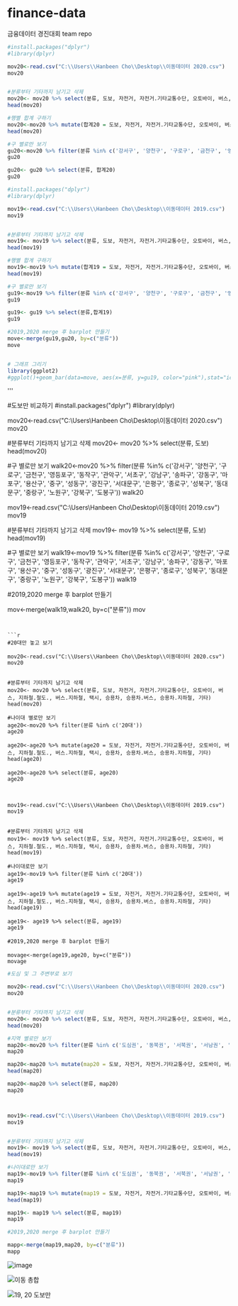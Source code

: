 # finance-data
금융데이터 경진대회 team repo
```r
#install.packages("dplyr")
#library(dplyr)

mov20<-read.csv("C:\\Users\\Hanbeen Cho\\Desktop\\이동데이터 2020.csv")
mov20


#분류부터 기타까지 남기고 삭제
mov20<- mov20 %>% select(분류, 도보, 자전거, 자전거.기타교통수단, 오토바이, 버스, 지하철.철도., 버스.지하철, 택시, 승용차, 승용차.버스, 승용차.지하철, 기타)
head(mov20)

#행별 합계 구하기
mov20<-mov20 %>% mutate(합계20 = 도보, 자전거, 자전거.기타교통수단, 오토바이, 버스, 지하철.철도., 버스.지하철, 택시, 승용차, 승용차.버스, 승용차.지하철, 기타)
head(mov20)

#구 별로만 보기
gu20<-mov20 %>% filter(분류 %in% c('강서구', '양천구', '구로구', '금천구', '영등포구', '동작구', '관악구', '서초구', '강남구', '송파구', '강동구', '마포구', '용산구', '중구', '성동구', '광진구', '서대문구', '은평구', '종로구', '성북구', '동대문구', '중랑구', '노원구', '강북구', '도봉구'))
gu20

gu20<- gu20 %>% select(분류, 합계20)
gu20

```

```r
#install.packages("dplyr")
#library(dplyr)

mov19<-read.csv("C:\\Users\\Hanbeen Cho\\Desktop\\이동데이터 2019.csv")
mov19


#분류부터 기타까지 남기고 삭제
mov19<- mov19 %>% select(분류, 도보, 자전거, 자전거.기타교통수단, 오토바이, 버스, 지하철.철도., 버스.지하철, 택시, 승용차, 승용차.버스, 승용차.지하철, 기타)
head(mov19)

#행별 합계 구하기
mov19<-mov19 %>% mutate(합계19 = 도보, 자전거, 자전거.기타교통수단, 오토바이, 버스, 지하철.철도., 버스.지하철, 택시, 승용차, 승용차.버스, 승용차.지하철, 기타)
head(mov19)

#구 별로만 보기
gu19<-mov19 %>% filter(분류 %in% c('강서구', '양천구', '구로구', '금천구', '영등포구', '동작구', '관악구', '서초구', '강남구', '송파구', '강동구', '마포구', '용산구', '중구', '성동구', '광진구', '서대문구', '은평구', '종로구', '성북구', '동대문구', '중랑구', '노원구', '강북구', '도봉구'))
gu19

gu19<- gu19 %>% select(분류,합계19)
gu19

#2019,2020 merge 후 barplot 만들기
move<-merge(gu19,gu20, by=c("분류"))
move


# 그래프 그리기
library(ggplot2)
#ggplot()+geom_bar(data=move, aes(x=분류, y=gu19, color="pink"),stat="identity")+geom_bar(data=move, aes(x=분류, y=gu20, color="red"),stat="identity")
```



 '''

#도보만 비교하기
#install.packages("dplyr")
#library(dplyr)

mov20<-read.csv("C:\\Users\\Hanbeen Cho\\Desktop\\이동데이터 2020.csv")
mov20


#분류부터 기타까지 남기고 삭제
mov20<- mov20 %>% select(분류, 도보)
head(mov20)

#구 별로만 보기
walk20<-mov20 %>% filter(분류 %in% c('강서구', '양천구', '구로구', '금천구', '영등포구', '동작구', '관악구', '서초구', '강남구', '송파구', '강동구', '마포구', '용산구', '중구', '성동구', '광진구', '서대문구', '은평구', '종로구', '성북구', '동대문구', '중랑구', '노원구', '강북구', '도봉구'))
walk20


mov19<-read.csv("C:\\Users\\Hanbeen Cho\\Desktop\\이동데이터 2019.csv")
mov19


#분류부터 기타까지 남기고 삭제
mov19<- mov19 %>% select(분류, 도보)
head(mov19)

#구 별로만 보기
walk19<-mov19 %>% filter(분류 %in% c('강서구', '양천구', '구로구', '금천구', '영등포구', '동작구', '관악구', '서초구', '강남구', '송파구', '강동구', '마포구', '용산구', '중구', '성동구', '광진구', '서대문구', '은평구', '종로구', '성북구', '동대문구', '중랑구', '노원구', '강북구', '도봉구'))
walk19



#2019,2020 merge 후 barplot 만들기

mov<-merge(walk19,walk20, by=c("분류"))
mov
```


```r
#20대만 놓고 보기

mov20<-read.csv("C:\\Users\\Hanbeen Cho\\Desktop\\이동데이터 2020.csv")
mov20


#분류부터 기타까지 남기고 삭제
mov20<- mov20 %>% select(분류, 도보, 자전거, 자전거.기타교통수단, 오토바이, 버스, 지하철.철도., 버스.지하철, 택시, 승용차, 승용차.버스, 승용차.지하철, 기타)
head(mov20)

#나이대 별로만 보기
age20<-mov20 %>% filter(분류 %in% c('20대'))
age20

age20<-age20 %>% mutate(age20 = 도보, 자전거, 자전거.기타교통수단, 오토바이, 버스, 지하철.철도., 버스.지하철, 택시, 승용차, 승용차.버스, 승용차.지하철, 기타)
head(age20)

age20<-age20 %>% select(분류, age20)
age20



mov19<-read.csv("C:\\Users\\Hanbeen Cho\\Desktop\\이동데이터 2019.csv")
mov19


#분류부터 기타까지 남기고 삭제
mov19<- mov19 %>% select(분류, 도보, 자전거, 자전거.기타교통수단, 오토바이, 버스, 지하철.철도., 버스.지하철, 택시, 승용차, 승용차.버스, 승용차.지하철, 기타)
head(mov19)

#나이대로만 보기
age19<-mov19 %>% filter(분류 %in% c('20대'))
age19

age19<-age19 %>% mutate(age19 = 도보, 자전거, 자전거.기타교통수단, 오토바이, 버스, 지하철.철도., 버스.지하철, 택시, 승용차, 승용차.버스, 승용차.지하철, 기타)
head(age19)

age19<- age19 %>% select(분류, age19)
age19

#2019,2020 merge 후 barplot 만들기

movage<-merge(age19,age20, by=c("분류"))
movage
```

```r
#도심 및 그 주변부로 보기

mov20<-read.csv("C:\\Users\\Hanbeen Cho\\Desktop\\이동데이터 2020.csv")
mov20


#분류부터 기타까지 남기고 삭제
mov20<- mov20 %>% select(분류, 도보, 자전거, 자전거.기타교통수단, 오토바이, 버스, 지하철.철도., 버스.지하철, 택시, 승용차, 승용차.버스, 승용차.지하철, 기타)
head(mov20)

#지역 별로만 보기
map20<-mov20 %>% filter(분류 %in% c('도심권', '동북권', '서북권', '서남권', '동남권'))
map20

map20<-map20 %>% mutate(map20 = 도보, 자전거, 자전거.기타교통수단, 오토바이, 버스, 지하철.철도., 버스.지하철, 택시, 승용차, 승용차.버스, 승용차.지하철, 기타)
head(map20)

map20<-map20 %>% select(분류, map20)
map20



mov19<-read.csv("C:\\Users\\Hanbeen Cho\\Desktop\\이동데이터 2019.csv")
mov19


#분류부터 기타까지 남기고 삭제
mov19<- mov19 %>% select(분류, 도보, 자전거, 자전거.기타교통수단, 오토바이, 버스, 지하철.철도., 버스.지하철, 택시, 승용차, 승용차.버스, 승용차.지하철, 기타)
head(mov19)

#나이대로만 보기
map19<-mov19 %>% filter(분류 %in% c('도심권', '동북권', '서북권', '서남권', '동남권'))
map19

map19<-map19 %>% mutate(map19 = 도보, 자전거, 자전거.기타교통수단, 오토바이, 버스, 지하철.철도., 버스.지하철, 택시, 승용차, 승용차.버스, 승용차.지하철, 기타)
head(map19)

map19<- map19 %>% select(분류, map19)
map19

#2019,2020 merge 후 barplot 만들기

mapp<-merge(map19,map20, by=c("분류"))
mapp
```
 
 
 ![image](https://user-images.githubusercontent.com/87536808/128622417-d62fec01-ef71-42ce-a31b-b0dc051abd47.png)
 
 ![이동 총합](https://user-images.githubusercontent.com/87536808/128622425-d24c3d98-7a71-493f-889d-e3a9d85ac9a2.jpg)
 
 ![19, 20 도보만](https://user-images.githubusercontent.com/87536808/128622435-aa03e274-acc4-436d-9af9-34b9ac24eba6.jpg)



